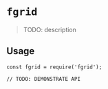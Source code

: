 # `fgrid`

> TODO: description

## Usage

```
const fgrid = require('fgrid');

// TODO: DEMONSTRATE API
```
